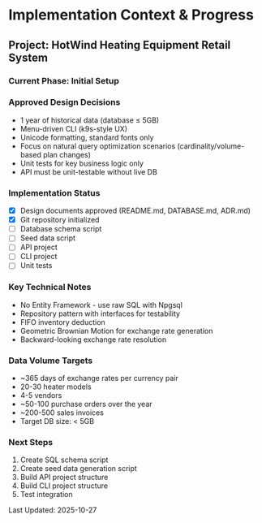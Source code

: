 # Implementation Context & Progress

## Project: HotWind Heating Equipment Retail System

### Current Phase: Initial Setup

### Approved Design Decisions
- 1 year of historical data (database ≤ 5GB)
- Menu-driven CLI (k9s-style UX)
- Unicode formatting, standard fonts only
- Focus on natural query optimization scenarios (cardinality/volume-based plan changes)
- Unit tests for key business logic only
- API must be unit-testable without live DB

### Implementation Status
- [x] Design documents approved (README.md, DATABASE.md, ADR.md)
- [x] Git repository initialized
- [ ] Database schema script
- [ ] Seed data script
- [ ] API project
- [ ] CLI project
- [ ] Unit tests

### Key Technical Notes
- No Entity Framework - use raw SQL with Npgsql
- Repository pattern with interfaces for testability
- FIFO inventory deduction
- Geometric Brownian Motion for exchange rate generation
- Backward-looking exchange rate resolution

### Data Volume Targets
- ~365 days of exchange rates per currency pair
- 20-30 heater models
- 4-5 vendors
- ~50-100 purchase orders over the year
- ~200-500 sales invoices
- Target DB size: < 5GB

### Next Steps
1. Create SQL schema script
2. Create seed data generation script
3. Build API project structure
4. Build CLI project structure
5. Test integration

Last Updated: 2025-10-27
